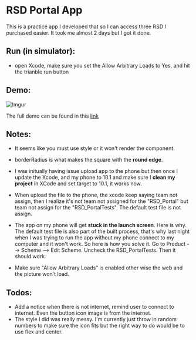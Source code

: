# RSD Portal App

This is a practice app I developed that so I can access three RSD I purchased easier. It took me almost 2 days but I got it done. 

## Run (in simulator):
- open Xcode, make sure you set the Allow Arbitrary Loads to Yes, and hit the trianble run button

## Demo:

![Imgur](http://i.imgur.com/9v1PvtO.gif)

The full demo can be found in this [link](https://youtu.be/buVnTtBPC2M)

## Notes: 

- It seems like you must use style or it won't render the component.

- borderRadius is what makes the square with the **round edge**.

- I was initually having issue upload app to the phone but then once I update the Xcode, and my phone to 10.1 and make sure I **clean my project** in XCode and set target to 10.1, it works now.  

- When upload the file to the phone, the xcode keep saying team not assign, then I realize it's not team not assigned for the "RSD_Portal" but team not assign for the "RSD_PortalTests". The default test file is not assign. 

- The app on my phone will get **stuck in the launch screen**. Here is why. The default test file is also part of the built process, that's why last night when I was trying to run the app without my phone connect to my computer and it won't work. So here is how you solve it. Go to Product --> Scheme --> Edit Scheme.
Uncheck the RSD_PortalTests. Then it should work. 

- Make sure "Allow Arbitrary Loads" is enabled other wise the web and the picture won't load. 

## Todos: 

- Add a notice when there is not internet, remind user to connect to internet. Even the button icon image is from the internet. 
- The style I did was really messy. I'm currently just throw in random numbers to make sure the icon fits but the right way to do would be to use flex and center. 
